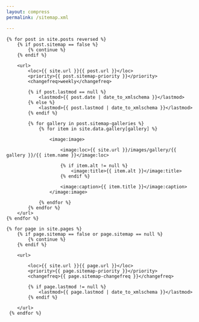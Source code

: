 ```yaml
---
layout: compress
permalink: /sitemap.xml

---
```


<?xml version="1.0" encoding="UTF-8"?>
<urlset xmlns="https://www.sitemaps.org/schemas/sitemap/0.9"
  xmlns:image="https://www.google.com/schemas/sitemap-image/1.1"
  xmlns:video="https://www.google.com/schemas/sitemap-video/1.1">

    {% for post in site.posts reversed %}
        {% if post.sitemap == false %}
            {% continue %}
        {% endif %}

        <url>
            <loc>{{ site.url }}{{ post.url }}</loc>
            <priority>{{ post.sitemap-priority }}</priority>
            <changefreq>weekly</changefreq>

            {% if post.lastmod == null %}
                <lastmod>{{ post.date | date_to_xmlschema }}</lastmod>
            {% else %}
                <lastmod>{{ post.lastmod | date_to_xmlschema }}</lastmod>
            {% endif %}

            {% for gallery in post.sitemap-galleries %}
                {% for item in site.data.gallery[gallery] %}

                    <image:image>

                        <image:loc>{{ site.url }}/images/gallery/{{ gallery }}/{{ item.name }}</image:loc>

                        {% if item.alt != null %}
                            <image:title>{{ item.alt }}</image:title>
                        {% endif %}

                        <image:caption>{{ item.title }}</image:caption>
                    </image:image>

                {% endfor %}
            {% endfor %}
        </url>
    {% endfor %}

    {% for page in site.pages %}
        {% if page.sitemap == false or page.sitemap == null %}
            {% continue %}
        {% endif %}

        <url>

            <loc>{{ site.url }}{{ page.url }}</loc>
            <priority>{{ page.sitemap-priority }}</priority>
            <changefreq>{{ page.sitemap-changefreq }}</changefreq>

            {% if page.lastmod != null %}
                <lastmod>{{ page.lastmod | date_to_xmlschema }}</lastmod>
            {% endif %}

        </url>
     {% endfor %}
</urlset>
